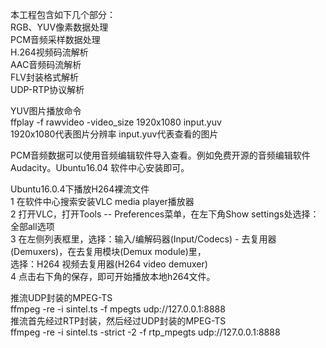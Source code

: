 本工程包含如下几个部分：\
  RGB、YUV像素数据处理 \
  PCM音频采样数据处理 \
  H.264视频码流解析 \
  AAC音频码流解析 \
  FLV封装格式解析 \
  UDP-RTP协议解析

YUV图片播放命令 \
  ffplay -f rawvideo -video_size 1920x1080 input.yuv \
  1920x1080代表图片分辨率   input.yuv代表查看的图片

PCM音频数据可以使用音频编辑软件导入查看。例如免费开源的音频编辑软件Audacity。Ubuntu16.04 软件中心安装即可。

Ubuntu16.0.4下播放H264裸流文件 \
  1 在软件中心搜索安装VLC media player播放器 \
  2 打开VLC，打开Tools -- Preferences菜单，在左下角Show settings处选择：全部all选项 \
  3 在左侧列表框里，选择：输入/编解码器(Input/Codecs) - 去复用器(Demuxers)，在去复用模块(Demux module)里，\
    选择：H264 视频去复用器(H264 video demuxer) \
  4 点击右下角的保存，即可开始播放本地h264文件。


推流UDP封装的MPEG-TS \
    ffmpeg -re -i sintel.ts -f mpegts udp://127.0.0.1:8888 \
推流首先经过RTP封装，然后经过UDP封装的MPEG-TS \
   ffmpeg -re -i sintel.ts -strict -2 -f rtp_mpegts udp://127.0.0.1:8888

